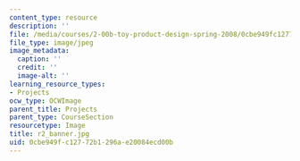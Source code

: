 ```yaml
---
content_type: resource
description: ''
file: /media/courses/2-00b-toy-product-design-spring-2008/0cbe949fc12772b1296ae20084ecd00b_r2_banner.jpg
file_type: image/jpeg
image_metadata:
  caption: ''
  credit: ''
  image-alt: ''
learning_resource_types:
- Projects
ocw_type: OCWImage
parent_title: Projects
parent_type: CourseSection
resourcetype: Image
title: r2_banner.jpg
uid: 0cbe949f-c127-72b1-296a-e20084ecd00b
---
```


